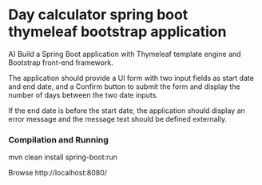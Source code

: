 # Day calculator spring boot thymeleaf bootstrap application

A) Build a Spring Boot application with Thymeleaf template engine and Bootstrap front-end framework.

The application should provide a UI form with two input fields as start date and end date, and a Confirm button to submit the form and display the number of days between the two date inputs.

If the end date is before the start date, the application should display an error message and the message text should be defined externally.

### Compilation and Running

mvn clean install spring-boot:run

Browse
http://localhost:8080/
